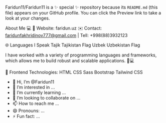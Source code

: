 
Faridun11/Faridun11 is a ✨ special ✨ repository because its `README.md` (this file) appears on your GitHub profile.
You can click the Preview link to take a look at your changes.

About Me 💻
🔗 Website: faridun.uz
✉️ Contact: faridunfakhridinov777@gmail.com | Tell: +998(88)3932123

🌐 Languages I Speak
Tajik Tajikistan Flag
Uzbek Uzbekistan Flag

I have worked with a variety of programming languages and frameworks, which allows me to build robust and scalable applications. 🚀💻

🎨 Frontend Technologies:
HTML CSS Sass Bootstrap Tailwind CSS

- 👋 Hi, I’m @Faridun11
- 👀 I’m interested in ...
- 🌱 I’m currently learning ...
- 💞️ I’m looking to collaborate on ...
- 📫 How to reach me ...
- 😄 Pronouns: ...
- ⚡ Fun fact: ...
